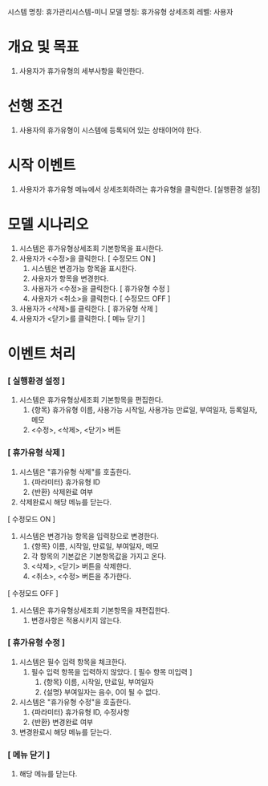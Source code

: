 시스템 명칭: 휴가관리시스템-미니
모델 명칭:  휴가유형 상세조회
레벨: 사용자

# 개요 및 목표
1. 사용자가 휴가유형의 세부사항을 확인한다.

# 선행 조건
1. 사용자의 휴가유형이 시스템에 등록되어 있는 상태이어야 한다.

# 시작 이벤트
1. 사용자가 휴가유형 메뉴에서 상세조회하려는 휴가유형을 클릭한다. [실행환경 설정]

# 모델 시나리오
1. 시스템은 휴가유형상세조회 기본항목을 표시한다.
2. 사용자가 <수정>을 클릭한다. [ 수정모드 ON ]
	1. 시스템은 변경가능 항목을 표시한다.
	2. 사용자가 항목을 변경한다.
	3. 사용자가 <수정>을 클릭한다. [ 휴가유형 수정 ]
	4. 사용자가 <취소>을 클릭한다.  [ 수정모드 OFF ]
3. 사용자가 <삭제>를 클릭한다. [ 휴가유형 삭제 ]
4. 사용자가 <닫기>를 클릭한다. [ 메뉴 닫기 ]

# 이벤트 처리

### [ 실행환경 설정 ]
1. 시스템은  휴가유형상세조회 기본항목을 편집한다.
	1. {항목} 휴가유형 이름, 사용가능 시작일, 사용가능 만료일, 부여일자, 등록일자, 메모
	2. <수정>, <삭제>, <닫기> 버튼

### [ 휴가유형 삭제 ]
1. 시스템은 "휴가유형 삭제"를 호출한다.
	1. {파라미터} 휴가유형 ID
	2. {반환} 삭제완료 여부
2. 삭제완료시 해당 메뉴를 닫는다.

[ 수정모드 ON ]
1. 시스템은 변경가능 항목을 입력창으로 변경한다.
	1. {항목} 이름, 시작일, 만료일, 부여일자, 메모
	2. 각 항목의 기본값은 기본항목값을 가지고 온다.
	3. <삭제>, <닫기> 버튼을 삭제한다.
	4. <취소>, <수정> 버튼을 추가한다.

[ 수정모드 OFF ]
1. 시스템은 휴가유형상세조회 기본항목을 재편집한다.
	1. 변경사항은 적용시키지 않는다.

### [ 휴가유형 수정 ]
1. 시스템은 필수 입력 항목을 체크한다.
	1. 필수 입력 항목을 입력하지 않았다. [ 필수 항목 미입력 ]
		1. {항목} 이름, 시작일, 만료일, 부여일자
		2. {설명} 부여일자는 음수, 0이 될 수 없다.
2. 시스템은 "휴가유형 수정"을 호출한다.
	1. {파라미터} 휴가유형 ID, 수정사항
	2. {반환} 변경완료 여부
3. 변경완료시 해당 메뉴를 닫는다.

### [  메뉴 닫기 ]
1. 해당 메뉴를 닫는다.
